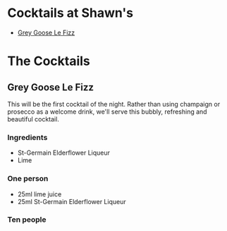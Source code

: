 Cocktails at Shawn's
===================

* [Grey Goose Le Fizz](#grey-goose-le-fizz)

# The Cocktails

## Grey Goose Le Fizz

This will be the first cocktail of the night. Rather than using champaign or prosecco as a welcome drink, we'll serve this bubbly, refreshing and beautiful cocktail.

### Ingredients

* St-Germain Elderflower Liqueur
* Lime

### One person

* 25ml lime juice
* 25ml St-Germain Elderflower Liqueur

### Ten people

